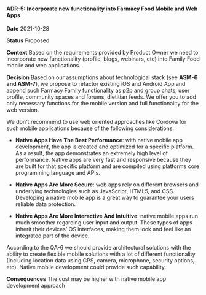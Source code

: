 #### ADR-5: Incorporate new functionality into Farmacy Food Mobile and Web Apps

**Date**
2021-10-28

**Status**
Proposed

**Context**
Based on the requirements provided by Product Owner we need to incorporate new functionality (profile, blogs, webinars, etc) into Family Food mobile and web applications. 

**Decision**
Based on our assumptions about technological stack (see **ASM-6 **and** ASM-7**), we propose to refactor existing iOS and Android App and append such Farmacy Family functionality as p2p and group chats, user profile, community spaces and forums, dietitian feeds. We offer you to add only necessary functions for the mobile version and full functionality for the web version.

We don't recommend to use web oriented approaches like Cordova for such mobile applications because of the following considerations:

* **Native Apps Have The Best Performance**: with native mobile app development, the app is created and optimized for a specific platform. As a result, the app demonstrates an extremely high level of performance. Native apps are very fast and responsive because they are built for that specific platform and are compiled using platforms core programming language and APIs. 

* **Native Apps Are More Secure**: web apps rely on different browsers and underlying technologies such as JavaScript, HTML5, and CSS. Developing a native mobile app is a great way to guarantee your users reliable data protection.

* **Native Apps Are More Interactive And Intuitive**: native mobile apps run much smoother regarding user input and output. These types of apps inherit their devices’ OS interfaces, making them look and feel like an integrated part of the device.

According to the QA-6 we should provide architectural solutions with the ability to create flexible mobile solutions with a lot of different functionality (Including location data using GPS, camera, microphone, security options, etc). Native mobile development could provide such capability.

**Consequences**
The cost may be higher with native mobile app development approach